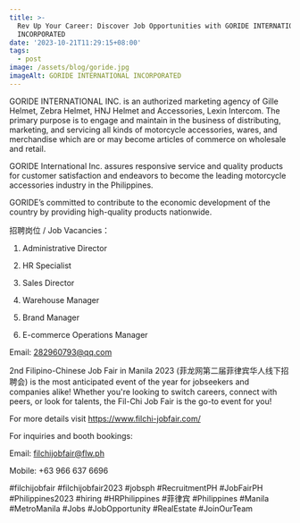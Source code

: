 ```yaml
---
title: >-
  Rev Up Your Career: Discover Job Opportunities with GORIDE INTERNATIONAL
  INCORPORATED
date: '2023-10-21T11:29:15+08:00'
tags:
  - post
image: /assets/blog/goride.jpg
imageAlt: GORIDE INTERNATIONAL INCORPORATED
---
```

GORIDE INTERNATIONAL INC. is an authorized marketing agency of Gille Helmet, Zebra Helmet, HNJ Helmet and Accessories, Lexin Intercom. The primary purpose is to engage and maintain in the business of distributing, marketing, and servicing all kinds of motorcycle accessories, wares, and merchandise which are or may become articles of commerce on wholesale and retail.



GORIDE International Inc. assures responsive service and quality products for customer satisfaction and endeavors to become the leading motorcycle accessories industry in the Philippines.



GORIDE’s committed to contribute to the economic development of the country by providing high-quality products nationwide.



招聘岗位 / Job Vacancies：

1. Administrative Director

2. HR Specialist

3. Sales Director

4. Warehouse Manager

5. Brand Manager

6. E-commerce Operations Manager



Email: 282960793@qq.com



2nd Filipino-Chinese Job Fair in Manila 2023 (菲龙网第二届菲律宾华人线下招聘会) is the most anticipated event of the year for jobseekers and companies alike! Whether you're looking to switch careers, connect with peers, or look for talents, the Fil-Chi Job Fair is the go-to event for you!

For more details visit https://www.filchi-jobfair.com/



For inquiries and booth bookings:

Email: filchijobfair@flw.ph

Mobile: +63 966 637 6696

\#filchijobfair #filchijobfair2023 #jobsph #RecruitmentPH #JobFairPH #Philippines2023 #hiring #HRPhilippines #菲律宾 #Philippines #Manila #MetroManila #Jobs #JobOpportunity #RealEstate #JoinOurTeam
